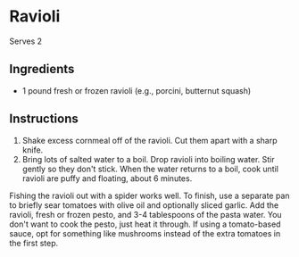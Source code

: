 # Ravioli

Serves 2

## Ingredients

- 1 pound fresh or frozen ravioli (e.g., porcini, butternut squash)

## Instructions

1. Shake excess cornmeal off of the ravioli. Cut them apart with a sharp knife.
2. Bring lots of salted water to a boil. Drop ravioli into boiling water. Stir gently so they don't stick. When the water returns to a boil, cook until ravioli are puffy and floating, about 6 minutes.

Fishing the ravioli out with a spider works well. To finish, use a separate pan to briefly sear tomatoes with olive oil and optionally sliced garlic. Add the ravioli, fresh or frozen pesto, and 3-4 tablespoons of the pasta water. You don't want to cook the pesto, just heat it through. If using a tomato-based sauce, opt for something like mushrooms instead of the extra tomatoes in the first step.
